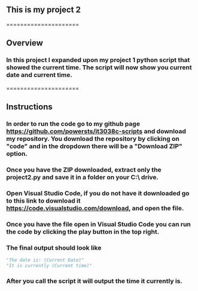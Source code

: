## This is my project 2

=====================

## Overview 

### In this project I expanded upon my project 1 python script that showed the current time. The script will now show you current date and current time.

=====================

## Instructions

### In order to run the code go to my github page https://github.com/powersts/it3038c-scripts and download my repository. You download the repository by clicking on "code" and in the dropdown there will be a "Download ZIP" option.

### Once you have the ZIP downloaded, extract only the project2.py and save it in a folder on your C:\ drive.

### Open Visual Studio Code, if you do not have it downloaded go to this link to download it https://code.visualstudio.com/download, and open the file.

### Once you have the file open in Visual Studio Code you can run the code by clicking the play button in the top right.

### The final output should look like
```python
"The date is: (Current Date)"
"It is currently (Current time)"
```
### After you call the script it will output the time it currently is.
